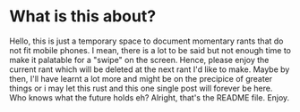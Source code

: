 # What is this about?

Hello, this is just a temporary space to document momentary rants that do not fit mobile phones. I mean, there is a lot to be said but not enough time to make it palatable for a "swipe" on the screen.
Hence, please enjoy the current rant which will be deleted at the next rant I'd like to make. Maybe by then, I'll have learnt a lot more and might be on the precipice of greater things or i may let this rust and this one single post will forever be here. Who knows what the future holds eh?
Alright, that's the README file.
Enjoy.
